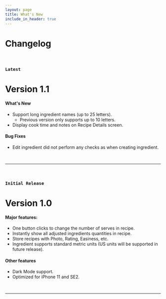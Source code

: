 ```yaml
---
layout: page
title: What's New
include_in_header: true
---
```


# Changelog
<br>

### `Latest`
# **Version 1.1**

#### What's New
- Support long ingredient names (up to 25 letters).
  - Previous version only supports up to 10 letters.
- Display cook time and notes on Recipe Details screen.

#### Bug Fixes
- Edit ingredient did not perform any checks as when creating ingredient.

<br>

________
<br>

### `Initial Release`
# **Version 1.0**

#### Major features:

- One button clicks to change the number of serves in recipe.
- Instantly show all adjusted ingredients quantities in recipe.
- Store recipes with Photo, Rating, Easiness, etc.
- Ingredient supports standard metric units (US units will be supported in future release).

#### Other features
- Dark Mode support.
- Optimized for iPhone 11 and SE2.

<br>

________
<br>
